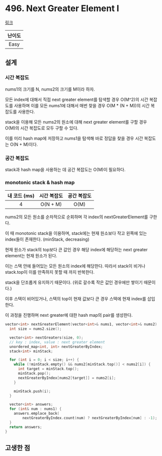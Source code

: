 # 496. Next Greater Element I

[링크](https://leetcode.com/problems/next-greater-element-i/)

| 난이도 |
| :----: |
|  Easy  |

## 설계

### 시간 복잡도

nums1의 크기를 N, nums2의 크기를 M이라 하자.

모든 index에 대해서 직접 next greater element를 탐색할 경우 O(M^2)의 시간 복잡도를 사용하며 이를 모든 nums1에 대해서 매번 찾을 경우 O(M \* (N + M))의 시간 복잡도를 사용한다.

stack을 이용해 모든 nums2의 원소에 대해 next greater element를 구할 경우 O(M)의 시간 복잡도로 모두 구할 수 있다.

이를 미리 hash map에 저장하고 nums1을 탐색해 바로 정답을 찾을 경우 시간 복잡도는 O(N + M)이다.

### 공간 복잡도

stack과 hash map을 사용하는 데 공간 복잡도는 O(M)이 필요하다.

### monotonic stack & hash map

| 내 코드 (ms) | 시간 복잡도 | 공간 복잡도 |
| :----------: | :---------: | :---------: |
|      4       |  O(N + M)   |    O(M)     |

nums2의 모든 원소를 순차적으로 순회하며 각 index의 nextGreaterElement를 구한다.

이 때 monotonic stack을 이용하며, stack에는 현재 원소보다 작고 왼쪽에 있는 index들이 존재한다. (minStack, decreasing)

현재 원소가 stack의 top보다 큰 값인 경우 해당 index에 해당하는 next greater element는 현재 원소가 된다.

이는 스택 안에 들어있는 모든 원소의 index에 해당한다. 따라서 stack이 비거나 stack.top이 이를 만족하지 못할 때 까지 반복한다.

stack을 단조롭게 유지하기 때문이다. (위로 갈수록 작은 값인 경우에만 쌓이기 때문이다.)

이후 스택이 비어있거나, 스택의 top이 현재 값보다 큰 경우 스택에 현재 index를 삽입한다.

이 과정을 진행하며 next greater에 대한 hash map의 pair를 생성한다.

```cpp
vector<int> nextGreaterElement(vector<int>& nums1, vector<int>& nums2) {
  int size = nums2.size();

  vector<int> nextGreaters(size, 0);
  // key : index, value : next greater element
  unordered_map<int, int> nextGreaterByIndex;
  stack<int> minStack;

  for (int i = 0; i < size; i++) {
    while (!minStack.empty() && nums2[minStack.top()] < nums2[i]) {
      int target = minStack.top();
      minStack.pop();
      nextGreaterByIndex[nums2[target]] = nums2[i];
    }

    minStack.push(i);
  }

  vector<int> answers;
  for (int& num : nums1) {
    answers.emplace_back(
        nextGreaterByIndex.count(num) ? nextGreaterByIndex[num] : -1);
  }
  return answers;
}
```

## 고생한 점
